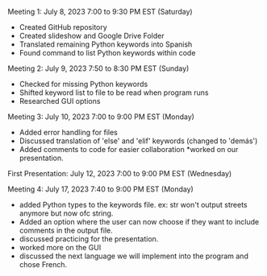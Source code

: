 Meeting 1: July 8, 2023 7:00 to 9:30 PM EST (Saturday)
* Created GitHub repository
* Created slideshow and Google Drive Folder
* Translated remaining Python keywords into Spanish
* Found command to list Python keywords within code

Meeting 2: July 9, 2023 7:50 to 8:30 PM EST (Sunday)
* Checked for missing Python keywords
* Shifted keyword list to file to be read when program runs
* Researched GUI options

Meeting 3: July 10, 2023 7:00 to 9:00 PM EST (Monday)
* Added error handling for files
* Discussed translation of 'else' and 'elif' keywords (changed to 'demás')
* Added comments to code for easier collaboration
*worked on our presentation. 

First Presentation: July 12, 2023 7:00 to 9:00 PM EST (Wednesday)

Meeting 4: July 17, 2023 7:40 to 9:00 PM EST (Monday)
* added Python types to the keywords file. ex: str won't output streets anymore but now ofc string.
* Added an option where the user can now choose if they want to include comments in the output file.
* discussed practicing for the presentation.
* worked more on the GUI
* discussed the next language we will implement into the program and chose French.
